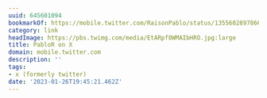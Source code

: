 ```yaml
---
uuid: 645601094
bookmarkOf: https://mobile.twitter.com/RaisonPablo/status/1355602897866776579/photo/1
category: link
headImage: https://pbs.twimg.com/media/EtARpf8WMAIbHRO.jpg:large
title: PabloR on X
domain: mobile.twitter.com
description: ''
tags:
- x (formerly twitter)
date: '2023-01-26T19:45:21.462Z'
---
```



